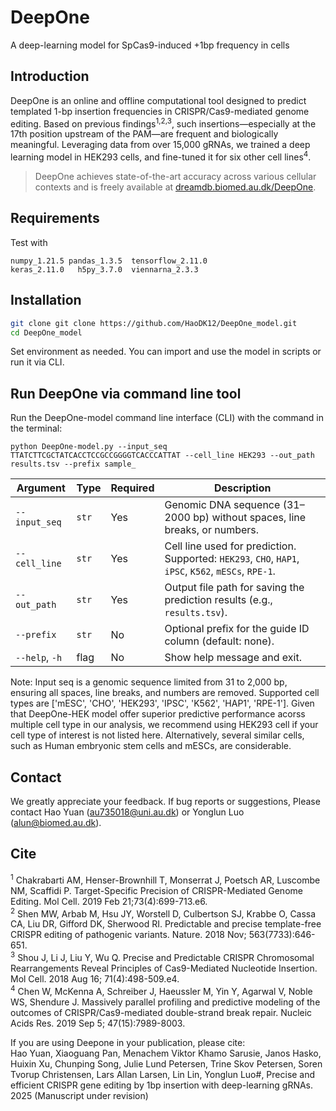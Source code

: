 # DeepOne

A deep-learning model for SpCas9-induced +1bp frequency in cells

## Introduction

DeepOne is an online and offline computational tool designed to predict templated 1-bp insertion frequencies in CRISPR/Cas9-mediated genome editing. Based on previous findings<sup>1,2,3</sup>, such insertions—especially at the 17th position upstream of the PAM—are frequent and biologically meaningful. Leveraging data from over 15,000 gRNAs, we trained a deep learning model in HEK293 cells, and fine-tuned it for six other cell lines<sup>4</sup>.

> DeepOne achieves state-of-the-art accuracy across various cellular contexts and is freely available at [dreamdb.biomed.au.dk/DeepOne](https://dreamdb.biomed.au.dk/DeepOne/home).

## Requirements
Test with
``` 
numpy_1.21.5 pandas_1.3.5  tensorflow_2.11.0
keras_2.11.0   h5py_3.7.0  viennarna_2.3.3
```

## Installation
```bash
git clone git clone https://github.com/HaoDK12/DeepOne_model.git
cd DeepOne_model
```
Set environment as needed. You can import and use the model in scripts or run it via CLI.

## Run DeepOne via command line tool
Run the DeepOne-model command line interface (CLI) with the command in the terminal:
```
python DeepOne-model.py --input_seq TTATCTTCGCTATCACCTCCGCCGGGGTCACCCATTAT --cell_line HEK293 --out_path results.tsv --prefix sample_
```
| Argument       | Type  | Required | Description                                                                                          |
| -------------- | ----- | -------- | ---------------------------------------------------------------------------------------------------- |
| `--input_seq`  | `str` | Yes    | Genomic DNA sequence (31–2000 bp) without spaces, line breaks, or numbers.                           |
| `--cell_line`  | `str` | Yes    | Cell line used for prediction. Supported: `HEK293`, `CHO`, `HAP1`, `iPSC`, `K562`, `mESCs`, `RPE-1`. |
| `--out_path`   | `str` | Yes    | Output file path for saving the prediction results (e.g., `results.tsv`).                            |
| `--prefix`     | `str` | No     | Optional prefix for the guide ID column (default: none).                                             |
| `--help`, `-h` | flag  | No     | Show help message and exit.                                                                          |

Note: Input seq is a genomic sequence limited from 31 to 2,000 bp, ensuring all spaces, line breaks, and numbers are removed. Supported cell types are ['mESC', 'CHO', 'HEK293', 'IPSC', 'K562', 'HAP1', 'RPE-1']. Given that DeepOne-HEK model offer superior predictive performance acorss multiple cell type in our analysis, we recommend using HEK293 cell if your cell type of interest is not listed here. Alternatively, several similar cells, such as Human embryonic stem cells and mESCs, are considerable.

## Contact
We greatly appreciate your feedback. If bug reports or suggestions, Please contact Hao Yuan (au735018@uni.au.dk) or Yonglun Luo (alun@biomed.au.dk).

## Cite
<sup>1</sup> Chakrabarti AM, Henser-Brownhill T, Monserrat J, Poetsch AR, Luscombe NM, Scaffidi P. Target-Specific Precision of CRISPR-Mediated Genome Editing. Mol Cell. 2019 Feb 21;73(4):699-713.e6.  
<sup>2</sup> Shen MW, Arbab M, Hsu JY, Worstell D, Culbertson SJ, Krabbe O, Cassa CA, Liu DR, Gifford DK, Sherwood RI. Predictable and precise template-free CRISPR editing of pathogenic variants. Nature. 2018 Nov; 563(7733):646-651.  
<sup>3</sup> Shou J, Li J, Liu Y, Wu Q. Precise and Predictable CRISPR Chromosomal Rearrangements Reveal Principles of Cas9-Mediated Nucleotide Insertion. Mol Cell. 2018 Aug 16; 71(4):498-509.e4.  
<sup>4</sup> Chen W, McKenna A, Schreiber J, Haeussler M, Yin Y, Agarwal V, Noble WS, Shendure J. Massively parallel profiling and predictive modeling of the outcomes of CRISPR/Cas9-mediated double-strand break repair. Nucleic Acids Res. 2019 Sep 5; 47(15):7989-8003.

If you are using Deepone in your publication, please cite:  
Hao Yuan, Xiaoguang Pan, Menachem Viktor Khamo Sarusie, Janos Hasko, Huixin Xu, Chunping Song, Julie Lund Petersen, Trine Skov Petersen, Soren Tvorup Christensen, Lars Allan Larsen, Lin Lin, Yonglun Luo#, Precise and efficient CRISPR gene 
editing by 1bp insertion with deep-learning gRNAs. 2025 (Manuscript under revision)
